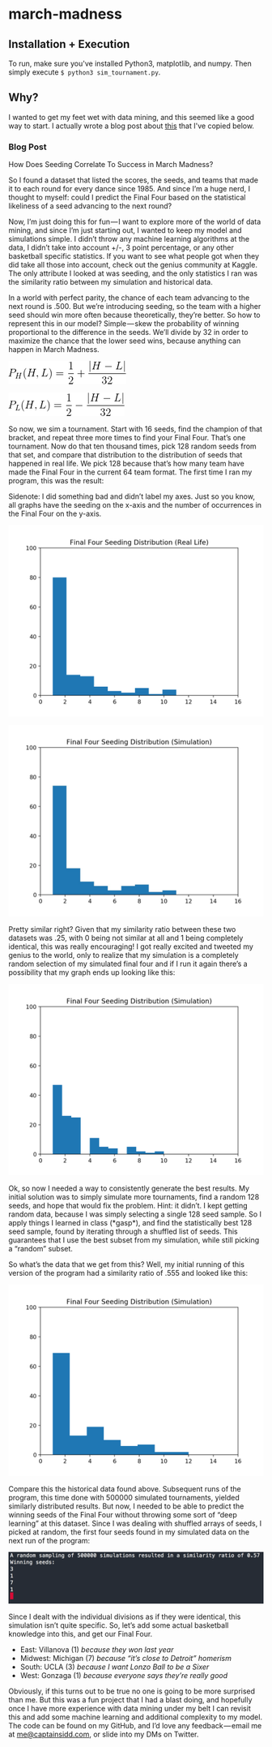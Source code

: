 # march-madness

## Installation + Execution

To run, make sure you've installed Python3, matplotlib, and numpy. Then simply execute `$ python3 sim_tournament.py`.

## Why?

I wanted to get my feet wet with data mining, and this seemed like a good way to start. I actually wrote a blog post about [this](https://medium.com/@captainsidd/how-does-seeding-correlate-to-success-in-march-madness-fa44afe60e90#.8r2gl689g) that I've copied below.

### Blog Post
How Does Seeding Correlate To Success in March Madness?

So I found a dataset that listed the scores, the seeds, and teams that made it to each round for every dance since 1985. And since I’m a huge nerd, I thought to myself: could I predict the Final Four based on the statistical likeliness of a seed advancing to the next round? 

Now, I’m just doing this for fun — I want to explore more of the world of data mining, and since I’m just starting out, I wanted to keep my model and simulations simple. I didn’t throw any machine learning algorithms at the data, I didn’t take into account +/-, 3 point percentage, or any other basketball specific statistics. If you want to see what people got when they did take all those into account, check out the genius community at Kaggle. The only attribute I looked at was seeding, and the only statistics I ran was the similarity ratio between my simulation and historical data. 

In a world with perfect parity, the chance of each team advancing to the next round is .500. But we’re introducing seeding, so the team with a higher seed should win more often because theoretically, they’re better. So how to represent this in our model? Simple — skew the probability of winning proportional to the difference in the seeds. We’ll divide by 32 in order to maximize the chance that the lower seed wins, because anything can happen in March Madness.

![](eqn1.gif)

![](eqn2.gif)

So now, we sim a tournament. Start with 16 seeds, find the champion of that bracket, and repeat three more times to find your Final Four. That’s one tournament. Now do that ten thousand times, pick 128 random seeds from that set, and compare that distribution to the distribution of seeds that happened in real life. We pick 128 because that’s how many team have made the Final Four in the current 64 team format. The first time I ran my program, this was the result: 

Sidenote: I did something bad and didn’t label my axes. Just so you know, all graphs have the seeding on the x-axis and the number of occurrences in the Final Four on the y-axis.

![](figure_1.png)

![](figure_2.png)

Pretty similar right? Given that my similarity ratio between these two datasets was .25, with 0 being not similar at all and 1 being completely identical, this was really encouraging! I got really excited and tweeted my genius to the world, only to realize that my simulation is a completely random selection of my simulated final four and if I run it again there’s a possibility that my graph ends up looking like this:

![](figure_3.png)

Ok, so now I needed a way to consistently generate the best results. My initial solution was to simply simulate more tournaments, find a random 128 seeds, and hope that would fix the problem. Hint: it didn’t. I kept getting random data, because I was simply selecting a single 128 seed sample. So I apply things I learned in class (\*gasp\*), and find the statistically best 128 seed sample, found by iterating through a shuffled list of seeds. This guarantees that I use the best subset from my simulation, while still picking a “random” subset.

So what’s the data that we get from this? Well, my initial running of this version of the program had a similarity ratio of .555 and looked like this: 

![](figure_4.png)

Compare this the historical data found above. Subsequent runs of the program, this time done with 500000 simulated tournaments, yielded similarly distributed results. But now, I needed to be able to predict the winning seeds of the Final Four without throwing some sort of “deep learning” at this dataset. Since I was dealing with shuffled arrays of seeds, I picked at random, the first four seeds found in my simulated data on the next run of the program:

![](final_four_terminal.png)

Since I dealt with the individual divisions as if they were identical, this simulation isn’t quite specific. So, let’s add some actual basketball knowledge into this, and get our Final Four.

* East: Villanova (1) *because they won last year*
* Midwest: Michigan (7) *because “it’s close to Detroit”  homerism*
* South: UCLA (3) *because I want Lonzo Ball to be a Sixer*
* West: Gonzaga (1) *because everyone says they’re really good*

Obviously, if this turns out to be true no one is going to be more surprised than me. But this was a fun project that I had a blast doing, and hopefully once I have more experience with data mining under my belt I can revisit this and add some machine learning and additional complexity to my model. The code can be found on my GitHub, and I’d love any feedback — email me at me@captainsidd.com, or slide into my DMs on Twitter.
